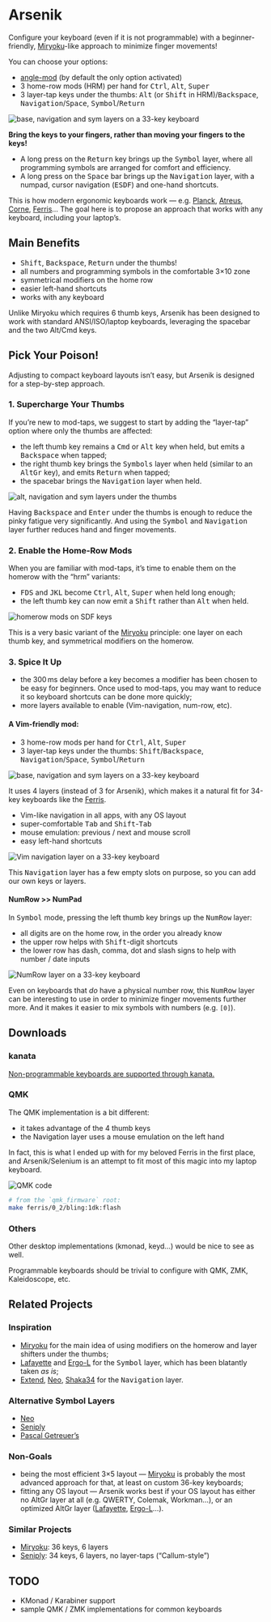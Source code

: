 Arsenik
================================================================================

Configure your keyboard (even if it is not programmable) with a
beginner-friendly, [Miryoku][1]-like approach to minimize finger movements!

You can choose your options:
- [angle-mod](https://colemakmods.github.io/ergonomic-mods/angle.html) (by
default the only option activated)
- 3 home-row mods (HRM) per hand for <kbd>Ctrl</kbd>, <kbd>Alt</kbd>, <kbd>Super</kbd>
- 3 layer-tap keys under the thumbs: <kbd>Alt</kbd> (or <kbd>Shift</kbd> in 
HRM)/<kbd>Backspace</kbd>, <kbd>Navigation</kbd>/<kbd>Space</kbd>,
<kbd>Symbol</kbd>/<kbd>Return</kbd>

![base, navigation and sym layers on a 33-key keyboard](img/all.svg)

**Bring the keys to your fingers, rather than moving your fingers to the keys!**

- A long press on the <kbd>Return</kbd> key brings up the <kbd>Symbol</kbd>
layer, where all programming symbols are arranged for comfort and efficiency.
- A long press on the <kbd>Space</kbd> bar brings up the <kbd>Navigation</kbd>
layer, with a numpad, cursor navigation (<kbd>ESDF</kbd>) and one-hand shortcuts.

This is how modern ergonomic keyboards work — e.g. [Planck][47], [Atreus][44],
[Corne][42], [Ferris][34]… The goal here is to propose an approach that works
with any keyboard, including your laptop’s.

[47]: https://olkb.com/collections/planck
[44]: https://atreus.technomancy.us
[42]: https://github.com/foostan/crkbd
[34]: https://github.com/pierrechevalier83/ferris


Main Benefits
--------------------------------------------------------------------------------

- <kbd>Shift</kbd>, <kbd>Backspace</kbd>, <kbd>Return</kbd> under the thumbs!
- all numbers and programming symbols in the comfortable 3×10 zone
- symmetrical modifiers on the home row
- easier left-hand shortcuts
- works with any keyboard

Unlike Miryoku which requires 6 thumb keys, Arsenik has been designed to work
with standard ANSI/ISO/laptop keyboards, leveraging the spacebar and the two
Alt/Cmd keys.


Pick Your Poison!
--------------------------------------------------------------------------------

Adjusting to compact keyboard layouts isn’t easy, but Arsenik is designed for
a step-by-step approach.

### 1. Supercharge Your Thumbs

If you’re new to mod-taps, we suggest to start by adding the “layer-tap” option
where only the thumbs are affected:

- the left thumb key remains a <kbd>Cmd</kbd> or <kbd>Alt</kbd> key when held,
but emits a <kbd>Backspace</kbd> when tapped;
- the right thumb key brings the <kbd>Symbols</kbd> layer when held (similar to
an <kbd>AltGr</kbd> key), and emits <kbd>Return</kbd> when tapped;
- the spacebar brings the <kbd>Navigation</kbd> layer when held.

![alt, navigation and sym layers under the thumbs](img/base_easy.svg)

Having <kbd>Backspace</kbd> and <kbd>Enter</kbd> under the thumbs is enough to
reduce the pinky fatigue very significantly. And using the <kbd>Symbol</kbd>
and <kbd>Navigation</kbd> layer further reduces hand and finger movements.

### 2. Enable the Home-Row Mods

When you are familiar with mod-taps, it’s time to enable them on the homerow
with the “hrm” variants:

- <kbd>FDS</kbd> and <kbd>JKL</kbd> become <kbd>Ctrl</kbd>, <kbd>Alt</kbd>,
<kbd>Super</kbd> when held long enough;
- the left thumb key can now emit a <kbd>Shift</kbd> rather than <kbd>Alt</kbd>
when held.

![homerow mods on SDF keys](img/base_hrm.svg)

This is a very basic variant of the [Miryoku][1] principle: one layer on each
thumb key, and symmetrical modifiers on the homerow.

### 3. Spice It Up

- the 300 ms delay before a key becomes a modifier has been chosen to be easy
for beginners. Once used to mod-taps, you may want to reduce it so keyboard
shortcuts can be done more quickly;
- more layers available to enable (Vim-navigation, num-row, etc).

#### A Vim-friendly mod:

- 3 home-row mods per hand for <kbd>Ctrl</kbd>, <kbd>Alt</kbd>, <kbd>Super</kbd>
- 3 layer-tap keys under the thumbs: <kbd>Shift</kbd>/<kbd>Backspace</kbd>,
<kbd>Navigation</kbd>/<kbd>Space</kbd>, <kbd>Symbol</kbd>/<kbd>Return</kbd>

![base, navigation and sym layers on a 33-key keyboard](img/selenium33/all.svg)

It uses 4 layers (instead of 3 for Arsenik), which makes it a natural fit
for 34-key keyboards like the [Ferris][34].

- Vim-like navigation in all apps, with any OS layout
- super-comfortable <kbd>Tab</kbd> and <kbd>Shift</kbd>-<kbd>Tab</kbd>
- mouse emulation: previous / next and mouse scroll
- easy left-hand shortcuts

![Vim navigation layer on a 33-key keyboard](img/selenium33/navigation.svg)

This <kbd>Navigation</kbd> layer has a few empty slots on purpose, so you can
add our own keys or layers.


#### NumRow >> NumPad

In <kbd>Symbol</kbd> mode, pressing the left thumb key brings up the
<kbd>NumRow</kbd> layer:

- all digits are on the home row, in the order you already know
- the upper row helps with <kbd>Shift</kbd>-digit shortcuts
- the lower row has dash, comma, dot and slash signs to help with number / date
inputs

![NumRow layer on a 33-key keyboard](img/selenium33/numrow.svg)

Even on keyboards that *do* have a physical number row, this <kbd>NumRow</kbd>
layer can be interesting to use in order to minimize finger movements further
more. And it makes it easier to mix symbols with numbers (e.g. `[0]`).


Downloads
--------------------------------------------------------------------------------

### kanata

[Non-programmable keyboards are supported through kanata.](kanata)

### QMK

The QMK implementation is a bit different:

- it takes advantage of the 4 thumb keys
- the Navigation layer uses a mouse emulation on the left hand

In fact, this is what I ended up with for my beloved Ferris in the first place,
and Arsenik/Selenium is an attempt to fit most of this magic into my laptop keyboard.

![QMK code](qmk/selenium33/keyoards/ferris/keymaps/1dk)

```bash
# from the `qmk_firmware` root:
make ferris/0_2/bling:1dk:flash
```

### Others

Other desktop implementations (kmonad, keyd…) would be nice to see as well.

Programmable keyboards should be trivial to configure with QMK, ZMK,
Kaleidoscope, etc.


Related Projects
--------------------------------------------------------------------------------

### Inspiration

- [Miryoku][1] for the main idea of using modifiers on the homerow and layer
shifters under the thumbs;
- [Lafayette][2] and [Ergo-L][3] for the <kbd>Symbol</kbd> layer, which has been
blatantly taken *as is*;
- [Extend][4], [Neo][5], [Shaka34][6] for the <kbd>Navigation</kbd> layer.

### Alternative Symbol Layers

- [Neo][5]
- [Seniply][7]
- [Pascal Getreuer’s][8]

### Non-Goals

- being the most efficient 3×5 layout — [Miryoku][1] is probably the most
advanced approach for that, at least on custom 36-key keyboards;
- fitting any OS layout — Arsenik works best if your OS layout has either no
AltGr layer at all (e.g. QWERTY, Colemak, Workman…), or an optimized AltGr layer
([Lafayette][2], [Ergo-L][3]…).

### Similar Projects

- [Miryoku][1]: 36 keys, 6 layers
- [Seniply][7]: 34 keys, 6 layers, no layer-taps (“Callum-style”)

<!-- https://jasoncarloscox.com/writing/combo-mods/ -->

[1]: https://github.com/manna-harbour/miryoku
[2]: https://qwerty-lafayette.org/42
[3]: https://ergol.org
[4]: https://dreymar.colemak.org/layers-extend.html
[5]: https://neo-layout.org
[6]: https://github.com/lobre/shaka34
[7]: https://stevep99.github.io/seniply/
[8]: https://getreuer.info/posts/keyboards/symbol-layer/#my-symbol-layer


TODO
--------------------------------------------------------------------------------

- KMonad / Karabiner support
- sample QMK / ZMK implementations for common keyboards
